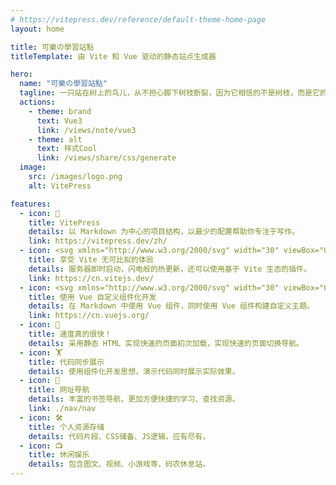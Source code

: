 ```yaml
---
# https://vitepress.dev/reference/default-theme-home-page
layout: home

title: 可樂の學習站點
titleTemplate: 由 Vite 和 Vue 驱动的静态站点生成器

hero:
  name: "可樂の學習站點"
  tagline: 一只站在树上的鸟儿，从不担心脚下树枝断裂，因为它相信的不是树枝，而是它的翅膀。
  actions:
    - theme: brand
      text: Vue3
      link: /views/note/vue3
    - theme: alt
      text: 样式Cool
      link: /views/share/css/generate
  image:
    src: /images/logo.png
    alt: VitePress

features:
  - icon: 📝
    title: VitePress
    details: 以 Markdown 为中心的项目结构，以最少的配置帮助你专注于写作。
    link: https://vitepress.dev/zh/
  - icon: <svg xmlns="http://www.w3.org/2000/svg" width="30" viewBox="0 0 256 256.32"><defs><linearGradient id="a" x1="-.828%" x2="57.636%" y1="7.652%" y2="78.411%"><stop offset="0%" stop-color="#41D1FF"/><stop offset="100%" stop-color="#BD34FE"/></linearGradient><linearGradient id="b" x1="43.376%" x2="50.316%" y1="2.242%" y2="89.03%"><stop offset="0%" stop-color="#FFEA83"/><stop offset="8.333%" stop-color="#FFDD35"/><stop offset="100%" stop-color="#FFA800"/></linearGradient></defs><path fill="url(#a)" d="M255.153 37.938 134.897 252.976c-2.483 4.44-8.862 4.466-11.382.048L.875 37.958c-2.746-4.814 1.371-10.646 6.827-9.67l120.385 21.517a6.537 6.537 0 0 0 2.322-.004l117.867-21.483c5.438-.991 9.574 4.796 6.877 9.62Z"/><path fill="url(#b)" d="M185.432.063 96.44 17.501a3.268 3.268 0 0 0-2.634 3.014l-5.474 92.456a3.268 3.268 0 0 0 3.997 3.378l24.777-5.718c2.318-.535 4.413 1.507 3.936 3.838l-7.361 36.047c-.495 2.426 1.782 4.5 4.151 3.78l15.304-4.649c2.372-.72 4.652 1.36 4.15 3.788l-11.698 56.621c-.732 3.542 3.979 5.473 5.943 2.437l1.313-2.028 72.516-144.72c1.215-2.423-.88-5.186-3.54-4.672l-25.505 4.922c-2.396.462-4.435-1.77-3.759-4.114l16.646-57.705c.677-2.35-1.37-4.583-3.769-4.113Z"/></svg>
    title: 享受 Vite 无可比拟的体验
    details: 服务器即时启动，闪电般的热更新，还可以使用基于 Vite 生态的插件。
    link: https://cn.vitejs.dev/
  - icon: <svg xmlns="http://www.w3.org/2000/svg" width="30" viewBox="0 0 256 220.8"><path fill="#41B883" d="M204.8 0H256L128 220.8 0 0h97.92L128 51.2 157.44 0h47.36Z"/><path fill="#41B883" d="m0 0 128 220.8L256 0h-51.2L128 132.48 50.56 0H0Z"/><path fill="#35495E" d="M50.56 0 128 133.12 204.8 0h-47.36L128 51.2 97.92 0H50.56Z"/></svg>
    title: 使用 Vue 自定义组件化开发
    details: 在 Markdown 中使用 Vue 组件，同时使用 Vue 组件构建自定义主题。
    link: https://cn.vuejs.org/
  - icon: 🚀
    title: 速度真的很快！
    details: 采用静态 HTML 实现快速的页面初次加载，实现快速的页面切换导航。
  - icon: 🏋️
    title: 代码同步展示
    details: 使用组件化开发思想，演示代码同时展示实际效果。
  - icon: 📇
    title: 网址导航
    details: 丰富的书签导航，更加方便快捷的学习、查找资源。
    link: ./nav/nav
  - icon: 🛠️
    title: 个人资源存储
    details: 代码片段、CSS储备、JS逻辑，应有尽有。
  - icon: 📺
    title: 休闲娱乐
    details: 包含图文、视频、小游戏等，码农休息站。
---
```


<!-- @include: ./views/md/home.md -->
